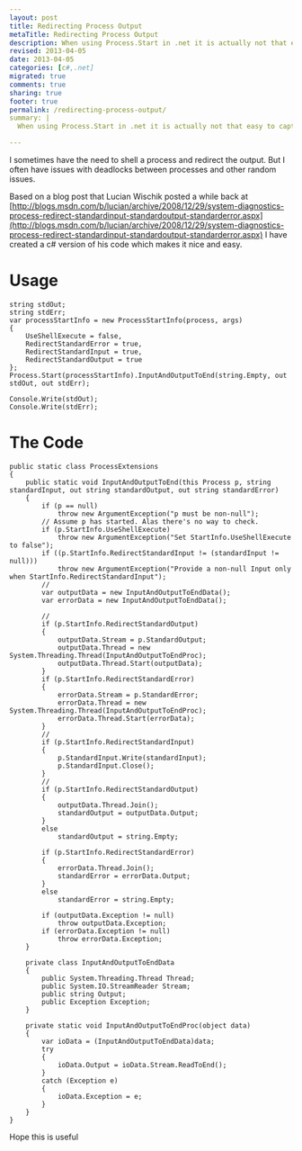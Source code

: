 ```yaml
---
layout: post
title: Redirecting Process Output
metaTitle: Redirecting Process Output
description: When using Process.Start in .net it is actually not that easy to capture the output. Here is some code to help
revised: 2013-04-05
date: 2013-04-05
categories: [c#,.net]
migrated: true
comments: true
sharing: true
footer: true
permalink: /redirecting-process-output/
summary: | 
  When using Process.Start in .net it is actually not that easy to capture the output. Here is some code to help

---
```

I sometimes have the need to shell a process and redirect the output. But I often have issues with deadlocks between processes and other random issues.

Based on a blog post that Lucian Wischik posted a while back at [http://blogs.msdn.com/b/lucian/archive/2008/12/29/system-diagnostics-process-redirect-standardinput-standardoutput-standarderror.aspx](http://blogs.msdn.com/b/lucian/archive/2008/12/29/system-diagnostics-process-redirect-standardinput-standardoutput-standarderror.aspx) I have created a c# version of his code which makes it nice and easy.

# Usage

    string stdOut;
    string stdErr;
    var processStartInfo = new ProcessStartInfo(process, args)
    {
        UseShellExecute = false,
        RedirectStandardError = true,
        RedirectStandardInput = true,
        RedirectStandardOutput = true
    };
    Process.Start(processStartInfo).InputAndOutputToEnd(string.Empty, out stdOut, out stdErr);

    Console.Write(stdOut);
    Console.Write(stdErr);

# The Code
    public static class ProcessExtensions
    {
        public static void InputAndOutputToEnd(this Process p, string standardInput, out string standardOutput, out string standardError)
        {
            if (p == null)
                throw new ArgumentException("p must be non-null");
            // Assume p has started. Alas there's no way to check.
            if (p.StartInfo.UseShellExecute)
                throw new ArgumentException("Set StartInfo.UseShellExecute to false");
            if ((p.StartInfo.RedirectStandardInput != (standardInput != null)))
                throw new ArgumentException("Provide a non-null Input only when StartInfo.RedirectStandardInput");
            //
            var outputData = new InputAndOutputToEndData();
            var errorData = new InputAndOutputToEndData();

            //
            if (p.StartInfo.RedirectStandardOutput)
            {
                outputData.Stream = p.StandardOutput;
                outputData.Thread = new System.Threading.Thread(InputAndOutputToEndProc);
                outputData.Thread.Start(outputData);
            }
            if (p.StartInfo.RedirectStandardError)
            {
                errorData.Stream = p.StandardError;
                errorData.Thread = new System.Threading.Thread(InputAndOutputToEndProc);
                errorData.Thread.Start(errorData);
            }
            //
            if (p.StartInfo.RedirectStandardInput)
            {
                p.StandardInput.Write(standardInput);
                p.StandardInput.Close();
            }
            //
            if (p.StartInfo.RedirectStandardOutput)
            {
                outputData.Thread.Join();
                standardOutput = outputData.Output;
            }
            else
                standardOutput = string.Empty;

            if (p.StartInfo.RedirectStandardError)
            {
                errorData.Thread.Join();
                standardError = errorData.Output;
            }
            else
                standardError = string.Empty;

            if (outputData.Exception != null)
                throw outputData.Exception;
            if (errorData.Exception != null)
                throw errorData.Exception;
        }

        private class InputAndOutputToEndData
        {
            public System.Threading.Thread Thread;
            public System.IO.StreamReader Stream;
            public string Output;
            public Exception Exception;
        }

        private static void InputAndOutputToEndProc(object data)
        {
            var ioData = (InputAndOutputToEndData)data;
            try
            {
                ioData.Output = ioData.Stream.ReadToEnd();
            }
            catch (Exception e)
            {
                ioData.Exception = e;
            }
        }
    }


Hope this is useful